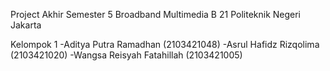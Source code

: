 Project Akhir Semester 5 Broadband Multimedia B 21 Politeknik Negeri Jakarta

Kelompok 1
-Aditya Putra Ramadhan (2103421048)
-Asrul Hafidz Rizqolima (2103421020)
-Wangsa Reisyah Fatahillah (2103421005) 
